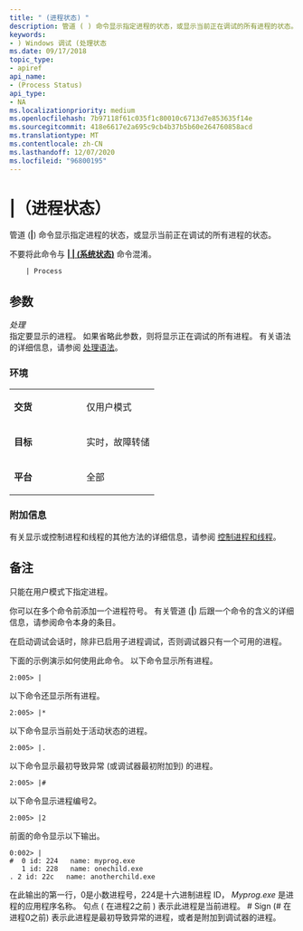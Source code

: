 ```yaml
---
title: " (进程状态) "
description: 管道 ( ) 命令显示指定进程的状态，或显示当前正在调试的所有进程的状态。请勿将此命令与 (系统状态) 命令混淆。
keywords:
- ) Windows 调试 (处理状态
ms.date: 09/17/2018
topic_type:
- apiref
api_name:
- (Process Status)
api_type:
- NA
ms.localizationpriority: medium
ms.openlocfilehash: 7b97118f61c035f1c80010c6713d7e853635f14e
ms.sourcegitcommit: 418e6617e2a695c9cb4b37b5b60e264760858acd
ms.translationtype: MT
ms.contentlocale: zh-CN
ms.lasthandoff: 12/07/2020
ms.locfileid: "96800195"
---
```

# <a name="-process-status"></a>|（进程状态）


管道 (**|**) 命令显示指定进程的状态，或显示当前正在调试的所有进程的状态。

不要将此命令与 [**| | (系统状态)**](----system-status-.md) 命令混淆。

```dbgcmd
    | Process
```

## <a name="span-idddk_cmd_process_status_dbgspanspan-idddk_cmd_process_status_dbgspanparameters"></a><span id="ddk_cmd_process_status_dbg"></span><span id="DDK_CMD_PROCESS_STATUS_DBG"></span>参数


<span id="_______Process______"></span><span id="_______process______"></span><span id="_______PROCESS______"></span>*处理*   
指定要显示的进程。 如果省略此参数，则将显示正在调试的所有进程。 有关语法的详细信息，请参阅 [处理语法](process-syntax.md)。

### <a name="span-idenvironmentspanspan-idenvironmentspanspan-idenvironmentspanenvironment"></a><span id="Environment"></span><span id="environment"></span><span id="ENVIRONMENT"></span>环境

<table>
<colgroup>
<col width="50%" />
<col width="50%" />
</colgroup>
<tbody>
<tr class="odd">
<td align="left"><p><strong>交货</strong></p></td>
<td align="left"><p>仅用户模式</p></td>
</tr>
<tr class="even">
<td align="left"><p><strong>目标</strong></p></td>
<td align="left"><p>实时，故障转储</p></td>
</tr>
<tr class="odd">
<td align="left"><p><strong>平台</strong></p></td>
<td align="left"><p>全部</p></td>
</tr>
</tbody>
</table>

 

### <a name="span-idadditional_informationspanspan-idadditional_informationspanspan-idadditional_informationspanadditional-information"></a><span id="Additional_Information"></span><span id="additional_information"></span><span id="ADDITIONAL_INFORMATION"></span>附加信息

有关显示或控制进程和线程的其他方法的详细信息，请参阅 [控制进程和线程](controlling-processes-and-threads.md)。

<a name="remarks"></a>备注
-------

只能在用户模式下指定进程。

你可以在多个命令前添加一个进程符号。 有关管道 (**|**) 后跟一个命令的含义的详细信息，请参阅命令本身的条目。

在启动调试会话时，除非已启用子进程调试，否则调试器只有一个可用的进程。

下面的示例演示如何使用此命令。 以下命令显示所有进程。

```dbgcmd
2:005> |
```

以下命令还显示所有进程。

```dbgcmd
2:005> |*
```

以下命令显示当前处于活动状态的进程。

```dbgcmd
2:005> |.
```

以下命令显示最初导致异常 (或调试器最初附加到) 的进程。

```dbgcmd
2:005> |#
```

以下命令显示进程编号2。

```dbgcmd
2:005> |2
```

前面的命令显示以下输出。

```dbgcmd
0:002> |
#  0 id: 224   name: myprog.exe 
   1 id: 228   name: onechild.exe 
. 2 id: 22c   name: anotherchild.exe 
```

在此输出的第一行，0是小数进程号，224是十六进制进程 ID， *Myprog.exe* 是进程的应用程序名称。 句点 ( 在进程2之前 ) 表示此进程是当前进程。 # Sign (\# 在进程0之前) 表示此进程是最初导致异常的进程，或者是附加到调试器的进程。

 

 





